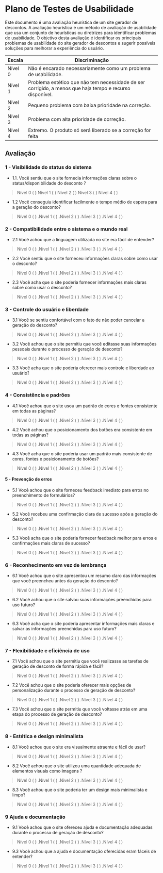 # Plano de Testes de Usabilidade

Este documento é uma avaliação heurística de um site gerador de descontos. A avaliação heurística é um método de avaliação de usabilidade que usa um conjunto de heurísticas ou diretrizes para identificar problemas de usabilidade. O objetivo desta avaliação é identificar os principais problemas de usabilidade do site gerador de descontos e sugerir possíveis soluções para melhorar a experiência do usuário. 

|Escala|Discriminação|
|------|-------------|
|Nível 0|Não é encarado necessariamente como um problema de usabilidade. |
|Nível 1|Problema estético que não tem necessidade de ser corrigido, a menos que haja tempo e recurso disponível. |
|Nível 2|Pequeno problema com baixa prioridade na correção. |
|Nível 3| Problema com alta prioridade de correção. |
|Nível 4|Extremo. O produto só será liberado se a correção for feita|

## Avaliação

### 1 - Visibilidade do status do sistema
- 1.1.	Você sentiu que o site fornecia informações claras sobre o status/disponibilidade do desconto ?

>Nível 0 (  )    Nível 1 (  )    Nível 2 (  )    Nível 3 (  )      Nível 4 (  )

- 1.2	Você conseguiu identificar facilmente o tempo médio de espera para a geração do desconto?
>Nível 0 (  )    .Nível 1 (  )    .Nível 2 (  )    .Nível 3 (  )      .Nível 4 (  )
      
### 2 - Compatibilidade entre o sistema e o mundo real

- 2.1 Você achou que a linguagem utilizada no site era fácil de entender?
>Nível 0 (  )    .Nível 1 (  )    .Nível 2 (  )    .Nível 3 (  )      .Nível 4 (  )
- 2.2 Você sentiu que o site forneceu informações claras sobre como usar o desconto?
>Nível 0 (  )    .Nível 1 (  )    .Nível 2 (  )    .Nível 3 (  )      .Nível 4 (  )
- 2.3 Você acha que o site poderia fornecer informações mais claras sobre como usar o desconto?
>Nível 0 (  )    .Nível 1 (  )    .Nível 2 (  )    .Nível 3 (  )      .Nível 4 (  )

### 3 - Controle do usuário e liberdade
- 3.1 Você se sentiu confortável com o fato de não poder cancelar a geração do desconto?
>Nível 0 (  )    .Nível 1 (  )    .Nível 2 (  )    .Nível 3 (  )      .Nível 4 (  )
- 3.2 Você achou que o site permitiu que você editasse suas informações pessoais durante o processo de geração de desconto?
>Nível 0 (  )    .Nível 1 (  )    .Nível 2 (  )    .Nível 3 (  )      .Nível 4 (  )
- 3.3 Você acha que o site poderia oferecer mais controle e liberdade ao usuário?
>Nível 0 (  )    .Nível 1 (  )    .Nível 2 (  )    .Nível 3 (  )      .Nível 4 (  )

### 4 - Consistência e padrões
- 4.1 Você achou que o site usou um padrão de cores e fontes consistente em todas as páginas?
>Nível 0 (  )    .Nível 1 (  )    .Nível 2 (  )    .Nível 3 (  )      .Nível 4 (  )
- 4.2 Você achou que o posicionamento dos botões era consistente em todas as páginas?
>Nível 0 (  )    .Nível 1 (  )    .Nível 2 (  )    .Nível 3 (  )      .Nível 4 (  )
- 4.3 Você acha que o site poderia usar um padrão mais consistente de cores, fontes e posicionamento de botões?
>Nível 0 (  )    .Nível 1 (  )    .Nível 2 (  )    .Nível 3 (  )      .Nível 4 (  )

#### 5 - Prevenção de erros
- 5.1 Você achou que o site forneceu feedback imediato para erros no preenchimento de formulários?
>Nível 0 (  )    .Nível 1 (  )    .Nível 2 (  )    .Nível 3 (  )      .Nível 4 (  )
- 5.2 Você recebeu uma confirmação clara de sucesso após a geração do desconto?
>Nível 0 (  )    .Nível 1 (  )    .Nível 2 (  )    .Nível 3 (  )      .Nível 4 (  )
- 5.3 Você acha que o site poderia fornecer feedback melhor para erros e confirmações mais claras de sucesso?
>Nível 0 (  )    .Nível 1 (  )    .Nível 2 (  )    .Nível 3 (  )      .Nível 4 (  )

### 6 - Reconhecimento em vez de lembrança
- 6.1 Você achou que o site apresentou um resumo claro das informações que você preencheu antes da geração do desconto?
>Nível 0 (  )    .Nível 1 (  )    .Nível 2 (  )    .Nível 3 (  )      .Nível 4 (  )
- 6.2 Você achou que o site salvou suas informações preenchidas para uso futuro?
>Nível 0 (  )    .Nível 1 (  )    .Nível 2 (  )    .Nível 3 (  )      .Nível 4 (  )
- 6.3 Você acha que o site poderia apresentar informações mais claras e salvar as informações preenchidas para uso futuro? 
>Nível 0 (  )    .Nível 1 (  )    .Nível 2 (  )    .Nível 3 (  )      .Nível 4 (  )

### 7 - Flexibilidade e eficiência de uso
- 7.1 Você achou que o site permitiu que você realizasse as tarefas de geração de desconto de forma rápida e fácil?
>Nível 0 (  )    .Nível 1 (  )    .Nível 2 (  )    .Nível 3 (  )      .Nível 4 (  )
- 7.2 Você achou que o site poderia oferecer mais opções de personalização durante o processo de geração de desconto?
>Nível 0 (  )    .Nível 1 (  )    .Nível 2 (  )    .Nível 3 (  )      .Nível 4 (  )
- 7.3 Você achou que o site permitiu que você voltasse atrás em uma etapa do processo de geração de desconto?
>Nível 0 (  )    .Nível 1 (  )    .Nível 2 (  )    .Nível 3 (  )      .Nível 4 (  )

### 8 - Estética e design minimalista
- 8.1 Você achou que o site era visualmente atraente e fácil de usar?
>Nível 0 (  )    .Nível 1 (  )    .Nível 2 (  )    .Nível 3 (  )      .Nível 4 (  )
- 8.2 Você achou que o site utilizou uma quantidade adequada de elementos visuais como imagens ?
>Nível 0 (  )    .Nível 1 (  )    .Nível 2 (  )    .Nível 3 (  )      .Nível 4 (  )
- 8.3 Você achou que o site poderia ter um design mais minimalista e limpo?
>Nível 0 (  )    .Nível 1 (  )    .Nível 2 (  )    .Nível 3 (  )      .Nível 4 (  )

### 9 Ajuda e documentação
- 9.1 Você achou que o site ofereceu ajuda e documentação adequadas durante o processo de geração de desconto?
>Nível 0 (  )    .Nível 1 (  )    .Nível 2 (  )    .Nível 3 (  )      .Nível 4 (  )
- 9.3 Você achou que a ajuda e documentação oferecidas eram fáceis de entender?  
>Nível 0 (  )    .Nível 1 (  )    .Nível 2 (  )    .Nível 3 (  )      .Nível 4 (  )
